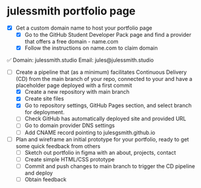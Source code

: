 # julessmith portfolio page

- [x]  Get a custom domain name to host your portfolio page
    - [x]  Go to the GitHub Student Developer Pack page and find a provider that offers a free domain - name.com
    - [x]  Follow the instructions on name.com to claim domain

<aside>
✅ Domain: julessmith.studio
Email: jules@julessmith.studio

</aside>

- [ ]  Create a pipeline that (as a minimum) facilitates Continuous Delivery (CD) from the main branch of your repo, connected to your and have a placeholder page deployed with a first commit
    - [x]  Create a new repository with main branch
    - [x]  Create site files
    - [x]  Go to repository settings, GitHub Pages section, and select branch for deployment.
    - [ ]  Check GitHub has automatically deployed site and provided URL
    - [ ]  Go to domain provider DNS settings
    - [ ]  Add CNAME record pointing to julesgsmith.github.io

- [ ]  Plan and wireframe an initial prototype for your portfolio, ready to get some quick feedback from others
    - [ ]  Sketch out portfolio in figma with an about, projects, contact
    - [ ]  Create simple HTML/CSS prototype
    - [ ]  Commit and push changes to main branch to trigger the CD pipeline and deploy
    - [ ]  Obtain feedback
